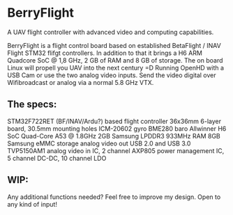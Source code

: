 # BerryFlight
A UAV flight controller with advanced video and computing capabilities.

BerryFlight is a flight control board based on established BetaFlight / INAV Flight STM32 flifgt controllers. 
In addition to that it brings a H6 ARM Quadcore SoC @ 1,8 GHz, 2 GB of RAM and 8 GB of storage.
The on board Linux will propell you UAV into the next century =D
Running OpenHD with a USB Cam or use the two analog video inputs. 
Send the video digital over Wifibroadcast or analog via a normal 5.8 GHz VTX.

## The specs:
STM32F722RET (BF/INAV/Ardu?) based flight controller
36x36mm 6-layer board, 30.5mm mounting holes
ICM-20602 gyro
BME280 baro
Allwinner H6 SoC Quad-Core A53 @ 1.8GHz
2GB Samsung LPDDR3 933MHz RAM
8GB Samsung eMMC storage
analog video out
USB 2.0 and USB 3.0
TVP5150AM1 analog video in IC, 2 channel
AXP805 power management IC, 5 channel DC-DC, 10 channel LDO

## WIP:
Any additional functions needed?
Feel free to improve my design.
Open to any kind of input!
